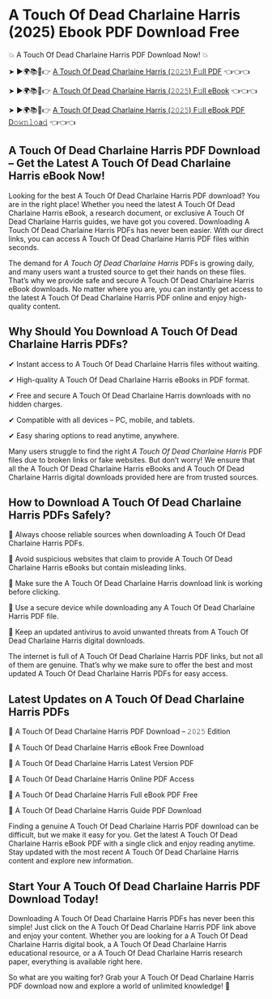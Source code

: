 # A Touch Of Dead Charlaine Harris (2025) Ebook PDF Download Free

💥 A Touch Of Dead Charlaine Harris PDF Download Now! 💥

➤ ►🌍📚📱👉 [A Touch Of Dead Charlaine Harris (𝟸𝟶𝟸𝟻) F𝚞ll PDF](https://getpdf.xyz/a-touch-of-dead-charlaine-harris) 👈👈👈


➤ ►🌍📚📱👉 [A Touch Of Dead Charlaine Harris (𝟸𝟶𝟸𝟻) F𝚞ll eBook](https://getpdf.xyz/a-touch-of-dead-charlaine-harris) 👈👈👈


➤ ►🌍📚📱👉 [A Touch Of Dead Charlaine Harris (𝟸𝟶𝟸𝟻) F𝚞ll eBook PDF D𝚘𝚠𝚗𝚕𝚘a𝚍](https://getpdf.xyz/a-touch-of-dead-charlaine-harris) 👈👈👈


## A Touch Of Dead Charlaine Harris PDF Download – Get the Latest A Touch Of Dead Charlaine Harris eBook Now!

Looking for the best A Touch Of Dead Charlaine Harris PDF download? You are in the right place! Whether you need the latest A Touch Of Dead Charlaine Harris eBook, a research document, or exclusive A Touch Of Dead Charlaine Harris guides, we have got you covered. Downloading A Touch Of Dead Charlaine Harris PDFs has never been easier. With our direct links, you can access A Touch Of Dead Charlaine Harris PDF files within seconds.

The demand for *A Touch Of Dead Charlaine Harris* PDFs is growing daily, and many users want a trusted source to get their hands on these files. That’s why we provide safe and secure A Touch Of Dead Charlaine Harris eBook downloads. No matter where you are, you can instantly get access to the latest A Touch Of Dead Charlaine Harris PDF online and enjoy high-quality content.

## Why Should You Download A Touch Of Dead Charlaine Harris PDFs?

✔ Instant access to A Touch Of Dead Charlaine Harris files without waiting.

✔ High-quality A Touch Of Dead Charlaine Harris eBooks in PDF format.

✔ Free and secure A Touch Of Dead Charlaine Harris downloads with no hidden charges.

✔ Compatible with all devices – PC, mobile, and tablets.

✔ Easy sharing options to read anytime, anywhere.

Many users struggle to find the right *A Touch Of Dead Charlaine Harris* PDF files due to broken links or fake websites. But don’t worry! We ensure that all the A Touch Of Dead Charlaine Harris eBooks and A Touch Of Dead Charlaine Harris digital downloads provided here are from trusted sources.

## How to Download A Touch Of Dead Charlaine Harris PDFs Safely?

📌 Always choose reliable sources when downloading A Touch Of Dead Charlaine Harris PDFs.

📌 Avoid suspicious websites that claim to provide A Touch Of Dead Charlaine Harris eBooks but contain misleading links.

📌 Make sure the A Touch Of Dead Charlaine Harris download link is working before clicking.

📌 Use a secure device while downloading any A Touch Of Dead Charlaine Harris PDF file.

📌 Keep an updated antivirus to avoid unwanted threats from A Touch Of Dead Charlaine Harris digital downloads.

The internet is full of A Touch Of Dead Charlaine Harris PDF links, but not all of them are genuine. That’s why we make sure to offer the best and most updated A Touch Of Dead Charlaine Harris PDFs for easy access.

## Latest Updates on A Touch Of Dead Charlaine Harris PDFs

🔹 A Touch Of Dead Charlaine Harris PDF Download – 𝟸𝟶𝟸𝟻 Edition

🔹 A Touch Of Dead Charlaine Harris eBook Free Download

🔹 A Touch Of Dead Charlaine Harris Latest Version PDF

🔹 A Touch Of Dead Charlaine Harris Online PDF Access

🔹 A Touch Of Dead Charlaine Harris Full eBook PDF Free

🔹 A Touch Of Dead Charlaine Harris Guide PDF Download

Finding a genuine A Touch Of Dead Charlaine Harris PDF download can be difficult, but we make it easy for you. Get the latest A Touch Of Dead Charlaine Harris eBook PDF with a single click and enjoy reading anytime. Stay updated with the most recent A Touch Of Dead Charlaine Harris content and explore new information.

## Start Your A Touch Of Dead Charlaine Harris PDF Download Today!

Downloading A Touch Of Dead Charlaine Harris PDFs has never been this simple! Just click on the A Touch Of Dead Charlaine Harris PDF link above and enjoy your content. Whether you are looking for a A Touch Of Dead Charlaine Harris digital book, a A Touch Of Dead Charlaine Harris educational resource, or a A Touch Of Dead Charlaine Harris research paper, everything is available right here.

So what are you waiting for? Grab your A Touch Of Dead Charlaine Harris PDF download now and explore a world of unlimited knowledge! 🚀